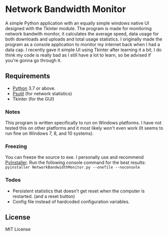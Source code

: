 # Network Bandwidth Monitor

A simple Python application with an equally simple windows native UI designed with the Tkinter module. The program is made for monitoring network bandwith monitor, it calculates the average speed, data usage for both downloads and uploads and total usage statistics. I originally made the program as a console application to monitor my internet back when I had a data cap. I recently gave it simple UI using Tkinter after learning it a bit, I do think my code is really bad as I still have a lot to learn, so be advised if you're gonna go through it.

## Requirements

- [Python](https://www.python.org/) 3.7 or above.
- [Psutil](https://pypi.org/project/psutil/) (for network statistics)
- Tkinter (for the GUI)

### Notes

This program is written specifically to run on Windows platforms. I have not tested this on other platforms and it most likely won't even work (It seems to run fine on Windows 7, 8, and 10 systems).

### Freezing

You can freeze the source to exe. I personally use and recommend [PyInstaller](https://www.pyinstaller.org/).
Run the following console command for the best results:
`pyinstaller NetworkBandwidthMonitor.py --onefile --noconsole`

### Todos

- Persistent statistics that doesn't get reset when the computer is restarted. (and a reset button)
- Config file instead of hardcoded configuration variables.

License
----

MIT License
